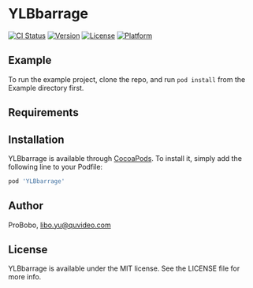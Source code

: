 # YLBbarrage

[![CI Status](https://img.shields.io/travis/ProBobo/YLBbarrage.svg?style=flat)](https://travis-ci.org/ProBobo/YLBbarrage)
[![Version](https://img.shields.io/cocoapods/v/YLBbarrage.svg?style=flat)](https://cocoapods.org/pods/YLBbarrage)
[![License](https://img.shields.io/cocoapods/l/YLBbarrage.svg?style=flat)](https://cocoapods.org/pods/YLBbarrage)
[![Platform](https://img.shields.io/cocoapods/p/YLBbarrage.svg?style=flat)](https://cocoapods.org/pods/YLBbarrage)

## Example

To run the example project, clone the repo, and run `pod install` from the Example directory first.

## Requirements

## Installation

YLBbarrage is available through [CocoaPods](https://cocoapods.org). To install
it, simply add the following line to your Podfile:

```ruby
pod 'YLBbarrage'
```

## Author

ProBobo, libo.yu@quvideo.com

## License

YLBbarrage is available under the MIT license. See the LICENSE file for more info.

